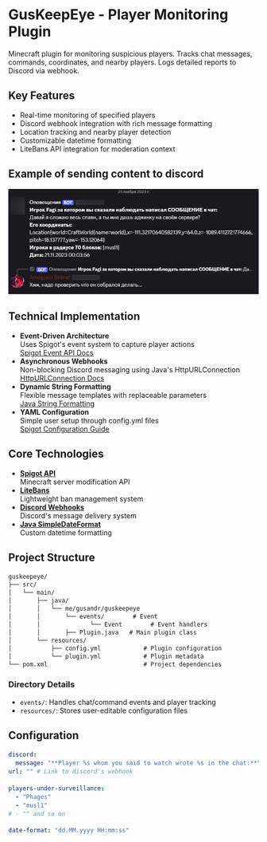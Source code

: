 # GusKeepEye - Player Monitoring Plugin

Minecraft plugin for monitoring suspicious players. Tracks chat messages, commands, coordinates, and nearby players. Logs detailed reports to Discord via webhook.

## Key Features

- Real-time monitoring of specified players
- Discord webhook integration with rich message formatting
- Location tracking and nearby player detection
- Customizable datetime formatting
- LiteBans API integration for moderation context

## Example of sending content to discord

![Example message](img.png)

## Technical Implementation

- **Event-Driven Architecture**  
  Uses Spigot's event system to capture player actions  
  [Spigot Event API Docs](https://hub.spigotmc.org/javadocs/spigot/org/bukkit/event/package-summary.html)
- **Asynchronous Webhooks**  
  Non-blocking Discord messaging using Java's HttpURLConnection  
  [HttpURLConnection Docs](https://docs.oracle.com/javase/8/docs/api/java/net/HttpURLConnection.html)
- **Dynamic String Formatting**  
  Flexible message templates with replaceable parameters  
  [Java String Formatting](https://docs.oracle.com/javase/8/docs/api/java/util/Formatter.html)
- **YAML Configuration**  
  Simple user setup through config.yml files  
  [Spigot Configuration Guide](https://www.spigotmc.org/wiki/config-files/)

## Core Technologies

- **[Spigot API](https://www.spigotmc.org/wiki/spigot/)**  
  Minecraft server modification API
- **[LiteBans](https://gitlab.com/ruany/LiteBans/-/wikis/Permissions)**  
  Lightweight ban management system
- **[Discord Webhooks](https://discord.com/developers/docs/resources/webhook)**  
  Discord's message delivery system
- **[Java SimpleDateFormat](https://docs.oracle.com/javase/8/docs/api/java/text/SimpleDateFormat.html)**  
  Custom datetime formatting

## Project Structure

```
guskeepeye/
├── src/
│   └── main/
│       ├── java/
│       │   └── me/gusandr/guskeepeye
│       │       └── events/        # Event
│       │              └── Event        # Event handlers
│       │       ├── Plugin.java   # Main plugin class
│       └── resources/
│           ├── config.yml            # Plugin configuration
│           └── plugin.yml            # Plugin metadata
└── pom.xml                           # Project dependencies
```

### Directory Details
- `events/`: Handles chat/command events and player tracking
- `resources/`: Stores user-editable configuration files

## Configuration

```yaml
discord:
  message: "**Player %s whom you said to watch wrote %s in the chat:**\n%s\n**His coordinates:** %s\n**Players within a 70 block radius:** %s\n**Date:**%s"
url: "" # Link to discord's webhook

players-under-surveillance:
  - "Phages"
  - "musl1"
# - "" and so on

date-format: "dd.MM.yyyy HH:mm:ss"
```
